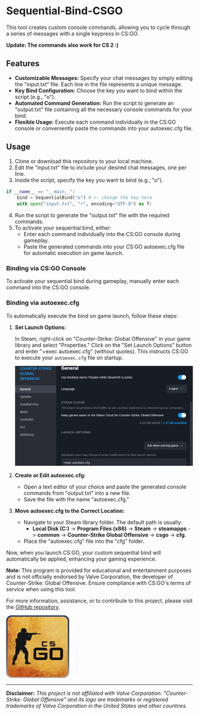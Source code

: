 # Sequential-Bind-CSGO
This tool creates custom console commands, allowing you to cycle through a series of messages with a single keypress in CS:GO.

**Update: The commands also work for CS 2 :)**

## Features

- **Customizable Messages:** Specify your chat messages by simply editing the "input.txt" file. Each line in the file represents a unique message.
- **Key Bind Configuration:** Choose the key you want to bind within the script (e.g., "o").
- **Automated Command Generation:** Run the script to generate an "output.txt" file containing all the necessary console commands for your bind.
- **Flexible Usage:** Execute each command individually in the CS:GO console or conveniently paste the commands into your autoexec.cfg file.

## Usage

1. Clone or download this repository to your local machine.
2. Edit the "input.txt" file to include your desired chat messages, one per line.
3. Inside the script, specify the key you want to bind (e.g., "o").

```py
if __name__ == "__main__":
    bind = SequentialBind("o") # <- change the key here
    with open("input.txt", "r", encoding="UTF-8") as f:
```

4. Run the script to generate the "output.txt" file with the required commands.
5. To activate your sequential bind, either:
    - Enter each command individually into the CS:GO console during gameplay.
    - Paste the generated commands into your CS:GO autoexec.cfg file for automatic execution on game launch.

### Binding via CS:GO Console

To activate your sequential bind during gameplay, manually enter each command into the CS:GO console.

### Binding via autoexec.cfg

To automatically execute the bind on game launch, follow these steps:

1. **Set Launch Options:**

   In Steam, right-click on "Counter-Strike: Global Offensive" in your game library and select "Properties." Click on the "Set Launch Options" button and enter "+exec autoexec.cfg" (without quotes). This instructs CS:GO to execute your `autoexec.cfg` file on startup.

   ![Image 1](images/launchoptions.png)

2. **Create or Edit autoexec.cfg:**

   - Open a text editor of your choice and paste the generated console commands from "output.txt" into a new file.
   - Save the file with the name "autoexec.cfg."

3. **Move autoexec.cfg to the Correct Location:**

   - Navigate to your Steam library folder. The default path is usually:
     - **Local Disk (C:)** -> **Program Files (x86)** -> **Steam** -> **steamapps** -> **common** -> **Counter-Strike Global Offensive** -> **csgo** -> **cfg**.
   - Place the "autoexec.cfg" file into the "cfg" folder.

Now, when you launch CS:GO, your custom sequential bind will automatically be applied, enhancing your gaming experience.


**Note:** This program is provided for educational and entertainment purposes and is not officially endorsed by Valve Corporation, the developer of Counter-Strike: Global Offensive. Ensure compliance with CS:GO's terms of service when using this tool.

For more information, assistance, or to contribute to this project, please visit the [GitHub repository](https://github.com/GerberFelix/Sequential-Bind-CSGO).

![CS:GO Logo](images/icon.png)

---
**Disclaimer:** *This project is not affiliated with Valve Corporation. "Counter-Strike: Global Offensive" and its logo are trademarks or registered trademarks of Valve Corporation in the United States and other countries.*